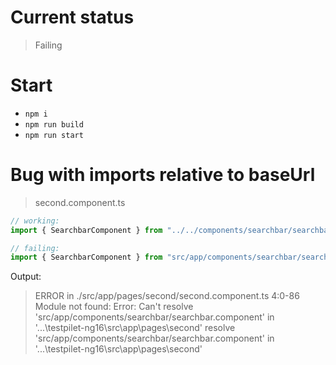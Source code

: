 # Current status

> Failing

# Start

- `npm i`
- `npm run build`
- `npm run start`

# Bug with imports relative to baseUrl

> second.component.ts

```ts
// working:
import { SearchbarComponent } from "../../components/searchbar/searchbar.component";

// failing:
import { SearchbarComponent } from "src/app/components/searchbar/searchbar.component";
```

Output:

> ERROR in ./src/app/pages/second/second.component.ts 4:0-86
Module not found: Error: Can't resolve 'src/app/components/searchbar/searchbar.component' in '...\testpilet-ng16\src\app\pages\second'
resolve 'src/app/components/searchbar/searchbar.component' in '...\testpilet-ng16\src\app\pages\second'